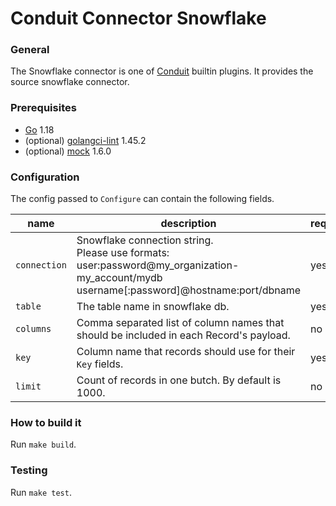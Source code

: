 # Conduit Connector Snowflake

### General

The Snowflake connector is one of [Conduit](https://github.com/ConduitIO/conduit) builtin plugins. It provides the source
snowflake connector.

### Prerequisites

- [Go](https://go.dev/) 1.18
- (optional) [golangci-lint](https://github.com/golangci/golangci-lint) 1.45.2
- (optional) [mock](https://github.com/golang/mock) 1.6.0

### Configuration

The config passed to `Configure` can contain the following fields.

| name         | description                                                                                                                                            | required | example                                         |
|--------------|--------------------------------------------------------------------------------------------------------------------------------------------------------|----------|-------------------------------------------------|
| `connection` | Snowflake connection string.<br/>Please use formats:<br/> user:password@my_organization-my_account/mydb <br/> username[:password]@hostname:port/dbname | yes      | "user:password@my_organization-my_account/mydb" |
| `table`      | The table name in snowflake db.                                                                                                                        | yes      | "users"                                         |
| `columns`    | Comma separated list of column names that should be included in each Record's payload.                                                                 | no       | "id,name,age"                                   |
| `key`        | Column name that records should use for their `Key` fields.                                                                                            | yes      | "id"                                            |
| `limit`      | Count of records in one butch. By default is 1000.                                                                                                     | no       | "100"                                           |

### How to build it

Run `make build`.

### Testing

Run `make test`.
